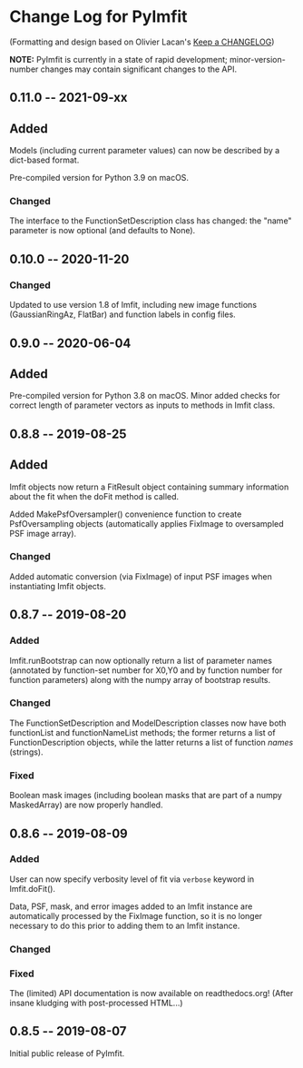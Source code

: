 # Change Log for PyImfit

(Formatting and design based on Olivier Lacan's [Keep a CHANGELOG](http://keepachangelog.com/))

**NOTE:** PyImfit is currently in a state of rapid development; minor-version-number
changes may contain significant changes to the API.


## 0.11.0 -- 2021-09-xx
## Added
Models (including current parameter values) can now be described by a dict-based format.

Pre-compiled version for Python 3.9 on macOS.

### Changed
The interface to the FunctionSetDescription class has changed: the "name" parameter is
now optional (and defaults to None).


## 0.10.0 -- 2020-11-20
### Changed
Updated to use version 1.8 of Imfit, including new image functions (GaussianRingAz, FlatBar)
and function labels in config files.



## 0.9.0 -- 2020-06-04
## Added
Pre-compiled version for Python 3.8 on macOS. Minor added checks for correct length of
parameter vectors as inputs to methods in Imfit class.



## 0.8.8 -- 2019-08-25
## Added
Imfit objects now return a FitResult object containing summary information about the
fit when the doFit method is called.

Added MakePsfOversampler() convenience function to create PsfOversampling objects
(automatically applies FixImage to oversampled PSF image array).
    
### Changed
Added automatic conversion (via FixImage) of input PSF images when instantiating Imfit objects.



## 0.8.7 -- 2019-08-20
### Added
Imfit.runBootstrap can now optionally return a list of parameter names (annotated by function-set
number for X0,Y0 and by function number for function parameters) along with the numpy array
of bootstrap results.

### Changed
The FunctionSetDescription and ModelDescription classes now have both
functionList and functionNameList methods; the former returns a list of FunctionDescription
objects, while the latter returns a list of function *names* (strings).

### Fixed
Boolean mask images (including boolean masks that are part of a numpy MaskedArray) are
now properly handled.



## 0.8.6 -- 2019-08-09
### Added
User can now specify verbosity level of fit via `verbose` keyword in Imfit.doFit().

Data, PSF, mask, and error images added to an Imfit instance are automatically processed
by the FixImage function, so it is no longer necessary to do this prior to adding them
to an Imfit instance.

### Changed

### Fixed
The (limited) API documentation is now available on readthedocs.org! (After insane kludging with
post-processed HTML...)



## 0.8.5 -- 2019-08-07

Initial public release of PyImfit.
